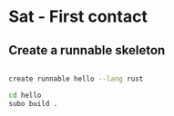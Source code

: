 # Sat - First contact


## Create a runnable skeleton

```bash

create runnable hello --lang rust

cd hello
subo build .
```

